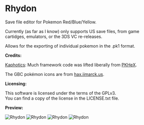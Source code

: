 # Rhydon
Save file editor for Pokemon Red/Blue/Yellow.

Currently (as far as I know) only supports US save files, from game cartidges, emulators, or the 3DS VC re-releases.

Allows for the exporting of individual pokemon in the .pk1 format.

**Credits:**
 
[Kaphotics](https://github.com/kwsch): Much framework code was lifted liberally from [PKHeX](https://github.com/kwsch/PKHeX).

The GBC pokémon icons are from [hax.iimarck.us](http://hax.iimarck.us/post/35558/#p35558).

**Licensing:**

This software is licensed under the terms of the GPLv3.  
You can find a copy of the license in the LICENSE.txt file.

**Preview:**

![Rhydon](https://raw.githubusercontent.com/SciresM/Rhydon/master/Preview%20Images/Rhydon_1.png)
![Rhydon](https://raw.githubusercontent.com/SciresM/Rhydon/master/Preview%20Images/Rhydon_2.png)
![Rhydon](https://raw.githubusercontent.com/SciresM/Rhydon/master/Preview%20Images/Rhydon_3.png)
![Rhydon](https://raw.githubusercontent.com/SciresM/Rhydon/master/Preview%20Images/Rhydon_4.png)
